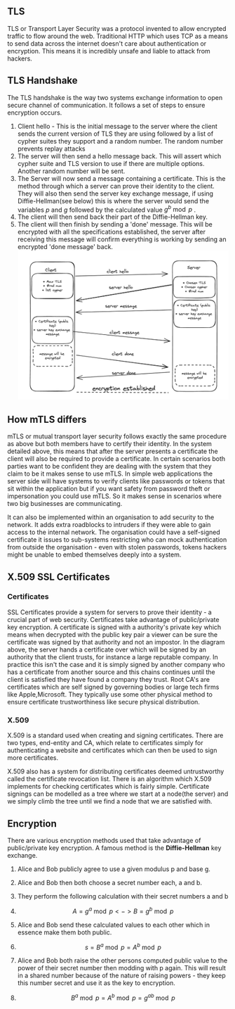 ## TLS
TLS or Transport Layer Security was a protocol invented to allow encrypted traffic to flow around the web. Traditional HTTP which uses TCP as a means to send data across the internet doesn't care about authentication or encryption. This means it is incredibly unsafe and liable to attack from hackers. 

## TLS Handshake
The TLS handshake is the way two systems exchange information to open secure channel of communication. It follows a set of steps to ensure encryption occurs.
1. Client hello - This is the initial message to the server where the client sends the current version of TLS they are using followed by a list of cypher suites they support and a random number. The random number prevents replay attacks
2. The server will then send a hello message back. This will assert which cypher suite and TLS version to use if there are multiple options. Another random number will be sent.
3. The Server will now send a message containing a certificate. This is the method through which a server can prove their identity to the client. They will also then send the server key exchange message, if using Diffie-Hellman(see below) this is where the server would send the variables $p$ and $g$ followed by the calculated value $g^b \bmod p$ .
4. The client will then send back their part of the Diffie-Hellman key.
5. The client will then finish by sending a 'done' message. This will be encrypted with all the specifications established, the server after receiving this message will confirm everything is working by sending an encrypted 'done message' back.
![mTLS](./mTLS-diagram.png)
## How mTLS differs
mTLS or mutual transport layer security follows exactly the same procedure as above but both members have to certify their identity. In the system detailed above, this means that after the server presents a certificate the client will also be required to provide a certificate. In certain scenarios both parties want to be confident they are dealing with the system that they claim to be it makes sense to use mTLS. In simple web applications the server side will have systems to verify clients like passwords or tokens that sit within the application but if you want safety from password theft or impersonation you could use mTLS. So it makes sense in scenarios where two big businesses are communicating.

It can also be implemented within an organisation to add security to the network. It adds extra roadblocks to intruders if they were able to gain access to the internal network. The organisation could have a self-signed certificate it issues to sub-systems restricting who can  mock authentication from outside the organisation - even with stolen passwords, tokens hackers might be unable to embed themselves deeply into a system.

## X.509 SSL Certificates 
### Certificates 
SSL Certificates provide a system for servers to prove their identity - a crucial part of web security. Certificates take advantage of public/private key encryption. A certificate is signed with a authority's private key which means when decrypted with the public key pair a viewer can be sure the certificate was signed by that authority and not an impostor. In the diagram above, the server hands a certificate over which will be signed by an authority that the client trusts, for instance a large reputable company. In practice this isn't the case and it is simply signed by another company who has a certificate from another source and this chains continues until the client is satisfied they have found a company they trust. Root CA's are certificates which are self signed by governing bodies or large tech firms like Apple,Microsoft. They typically use some other physical method to ensure certificate trustworthiness like secure physical distribution.
### X.509
X.509 is a standard used when creating and signing certificates. There are two types, end-entity and CA, which relate to certificates simply for authenticating a website and certificates which can then be used to sign more certificates. 

X.509 also has a system for distributing certificates deemed untrustworthy called the certificate revocation list. There is an algorithm which X.509 implements for checking certificates which is fairly simple. Certificate signings can be modelled as a tree where we start at a node(the server) and we simply climb the tree until we find a node that we are satisfied with.

## Encryption
There are various encryption methods used that take advantage of public/private key encryption. A famous method is the <b>Diffie-Hellman</b> key exchange. 
1. Alice and Bob publicly agree to use a given modulus p and base g. 
2. Alice and Bob then both choose a secret number each, a and b.
3. They perform the following calculation with their secret numbers a and b
4. $$ A = g^{a} \bmod p <-> B = g^b \bmod p  $$
 
5. Alice and Bob send these calculated values to each other which in essence make them both public.
6. $$ s = B^{a}\bmod p = A^b\bmod p $$
7. Alice and Bob both raise the other persons computed public value to the power of their secret number then modding with p again. This will result in a shared number because of the nature of raising powers - they keep this number secret and use it as the key to encryption.
8. $$B^{a} \bmod p = A^b \bmod p = g^{ab} \bmod p$$
